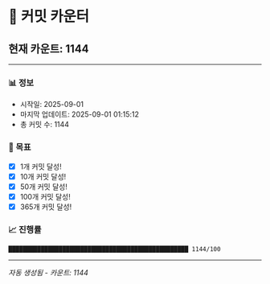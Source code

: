 # 🔢 커밋 카운터

## 현재 카운트: 1144

---

### 📊 정보
- 시작일: 2025-09-01
- 마지막 업데이트: 2025-09-01 01:15:12
- 총 커밋 수: 1144

### 🎯 목표
- [x] 1개 커밋 달성!
- [x] 10개 커밋 달성!
- [x] 50개 커밋 달성!
- [x] 100개 커밋 달성!
- [x] 365개 커밋 달성!

### 📈 진행률
```
██████████████████████████████████████████████████ 1144/100
```

---
*자동 생성됨 - 카운트: 1144*
